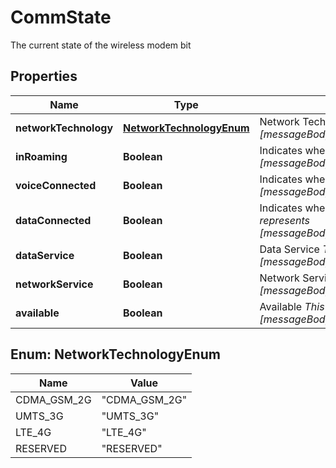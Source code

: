 

# CommState

The current state of the wireless modem bit

## Properties

| Name | Type | Description | Notes |
|------------ | ------------- | ------------- | -------------|
|**networkTechnology** | [**NetworkTechnologyEnum**](#NetworkTechnologyEnum) | Network Technology  _This field represents [messageBody.status.commState.networkTechnology]_  |  [optional] |
|**inRoaming** | **Boolean** | Indicates when roaming used  _This field represents [messageBody.status.commState.flag_voice_connected]_  |  [optional] |
|**voiceConnected** | **Boolean** | Indicates when Voice Call is Active  _This field represents [messageBody.status.commState.flag_roaming]_  |  [optional] |
|**dataConnected** | **Boolean** | Indicates when Connected (PPP Session Up)  _This field represents [messageBody.status.commState.flag_data_connected]_  |  [optional] |
|**dataService** | **Boolean** | Data Service  _This field represents [messageBody.status.commState.flag_data_service]_  |  [optional] |
|**networkService** | **Boolean** | Network Service  _This field represents [messageBody.status.commState.flag_network_service]_  |  [optional] |
|**available** | **Boolean** | Available  _This field represents [messageBody.status.commState.flag_available]_  |  [optional] |



## Enum: NetworkTechnologyEnum

| Name | Value |
|---- | -----|
| CDMA_GSM_2G | &quot;CDMA_GSM_2G&quot; |
| UMTS_3G | &quot;UMTS_3G&quot; |
| LTE_4G | &quot;LTE_4G&quot; |
| RESERVED | &quot;RESERVED&quot; |



